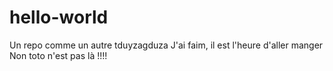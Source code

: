 # hello-world
Un repo comme un autre
tduyzagduza
J'ai faim, il est l'heure d'aller manger
Non toto n'est pas là !!!!